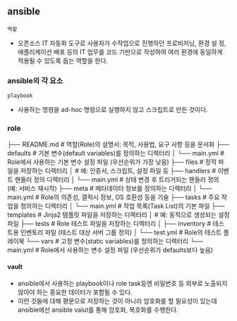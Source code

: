 ## ansible

`역할`
- 오픈소스 IT 자동화 도구로 사용자가 수작업으로 진행하던 프로비저닝, 환경 설 정, 애플리케이션 배포 등의 IT 업무를 코드 기반으로 작성하여 여러 환경에 동일하게 적용될 수 있도록 돕는 역할을 한다.

### ansible의 각 요소

`playbook`
- 사용하는 명령을 ad-hoc 명령으로 실행하지 않고 스크립트로 만든 것이다. 

### role

├── README.md                  # 역할(Role)의 설명서: 목적, 사용법, 요구 사항 등을 문서화
├── defaults                   # 기본 변수(default variables)를 정의하는 디렉터리
│   └── main.yml               # Role에서 사용하는 기본 변수 설정 파일 (우선순위가 가장 낮음)
├── files                      # 정적 파일을 저장하는 디렉터리
│                              # 예: 인증서, 스크립트, 설정 파일 등
├── handlers                   # 이벤트 핸들러 정의 디렉터리
│   └── main.yml               # 상태 변경 후 트리거되는 핸들러 정의 (예: 서비스 재시작)
├── meta                       # 메타데이터 정보를 정의하는 디렉터리
│   └── main.yml               # Role의 의존성, 갤럭시 정보, OS 호환성 등을 기술
├── tasks                      # 주요 작업을 정의하는 디렉터리
│   └── main.yml               # 작업 목록(Task List)의 기본 파일
├── templates                  # Jinja2 템플릿 파일을 저장하는 디렉터리
│                              # 예: 동적으로 생성되는 설정 파일
├── tests                      # Role 테스트 파일을 저장하는 디렉터리
│   ├── inventory              # 테스트용 인벤토리 파일 (테스트 대상 서버 그룹 정의)
│   └── test.yml               # Role의 테스트 플레이북
└── vars                       # 고정 변수(static variables)를 정의하는 디렉터리
└── main.yml               # Role에서 사용하는 변수 설정 파일 (우선순위가 defaults보다 높음)

#### vault
- ansible에서 사용하는 playbook이나 role task등엔 비밀번호 등 외부로 노출되지 않아야 하는 중요한 데이터가 포함될 수 있다.
- 이런 것들에 대해 평문으로 저장하는 것이 아니라 암호화를 할 필요성이 있는데 ansible에선 ansible valut를 통해 암호화, 복호화를 수행한다.